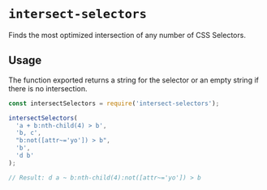 # `intersect-selectors`

Finds the most optimized intersection of any number of CSS Selectors.

## Usage

The function exported returns a string for the selector or an empty string if there is no intersection.

```js
const intersectSelectors = require('intersect-selectors');

intersectSelectors(
  'a + b:nth-child(4) > b',
  'b, c',
  "b:not([attr~='yo']) > b",
  'b',
  'd b'
);

// Result: d a ~ b:nth-child(4):not([attr~='yo']) > b
```
